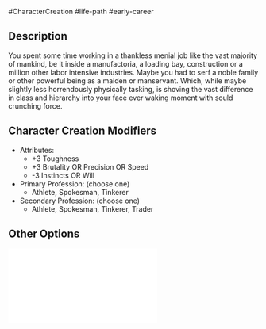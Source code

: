 #CharacterCreation #life-path #early-career 
## Description
You spent some time working in a thankless menial job like the vast majority of mankind, be it inside a manufactoria, a loading bay, construction or a million other labor intensive industries. Maybe you had to serf a noble family or other powerful being as a maiden or manservant. Which, while maybe slightly less horrendously physically tasking, is shoving the vast difference in class and hierarchy into your face ever waking moment with sould crunching force.

## Character Creation Modifiers
- Attributes:
	- +3 Toughness 
	- +3 Brutality OR Precision OR Speed 
	- -3 Instincts OR Will 
- Primary Profession: (choose one)
	- Athlete, Spokesman, Tinkerer
- Secondary Profession: (choose one)
	- Athlete, Spokesman, Tinkerer, Trader
## Other Options
![](</LifePath/EarlyCareer/List of Early Careers.md>)